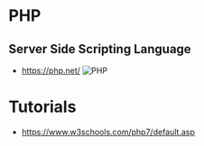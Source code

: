 # PHP
## Server Side Scripting Language

* https://php.net/
![PHP](https://upload.wikimedia.org/wikipedia/commons/thumb/2/27/PHP-logo.svg/1422px-PHP-logo.svg.png)

# Tutorials

* https://www.w3schools.com/php7/default.asp
